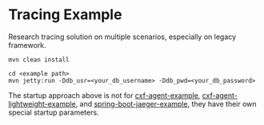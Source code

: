 # Tracing Example

Research tracing solution on multiple scenarios, especially on legacy framework.

```shell
mvn clean install

cd <example path>
mvn jetty:run -Ddb_usr=<your_db_username> -Ddb_pwd=<your_db_password>
```
The startup approach above is not for [cxf-agent-example](cxf-example/cxf-agent-example), [cxf-agent-lightweight-example](cxf-example/cxf-agent-lightweight-example), and [spring-boot-jaeger-example](spring-example/spring-boot-jaeger-example), they have their own special startup parameters.
